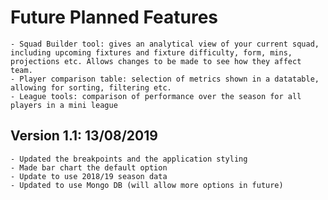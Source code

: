 # Future Planned Features

    - Squad Builder tool: gives an analytical view of your current squad, including upcoming fixtures and fixture difficulty, form, mins, projections etc. Allows changes to be made to see how they affect team.
    - Player comparison table: selection of metrics shown in a datatable, allowing for sorting, filtering etc.
    - League tools: comparison of performance over the season for all players in a mini league

## Version 1.1: 13/08/2019

    - Updated the breakpoints and the application styling
    - Made bar chart the default option
    - Update to use 2018/19 season data
    - Updated to use Mongo DB (will allow more options in future)
